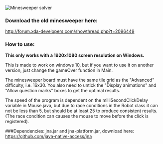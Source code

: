 

![Minesweeper solver](http://giant.gfycat.com/EveryCheerfulAmericanavocet.gif)

### Download the old minesweeper here:
http://forum.xda-developers.com/showthread.php?t=2096449

### How to use:
**This only works with a 1920x1080 screen resolution on Windows.**

This is made to work on windows 10, but if you want to use it on another version, just change the gameOver function in Main.

The minesweeper board must have the same tile grid as the "Advanced" difficulty, i.e. 16x30.
You also need to untick the "Display animations" and "Allow question marks" boxes to get the optimal results.

The speed of the program is dependent on the milliSecondClickDelay variable in Mouse.java, but
due to race conditions in the Robot class it can not be less than 5, but should be at least 25 to produce
consistent results. (The race condition can causes the mouse to move before the click is registered).
	
###Dependencies:
jna.jar and jna-platform.jar, download here:
https://github.com/java-native-access/jna





